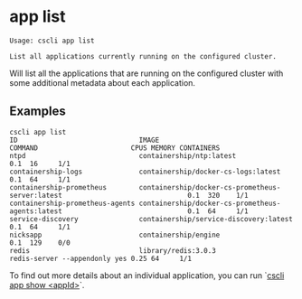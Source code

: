 # app list

```
Usage: cscli app list

List all applications currently running on the configured cluster.
```

Will list all the applications that are running on the configured cluster with some additional metadata about each application.

## Examples

```
cscli app list
ID                              IMAGE                                            COMMAND                       CPUS MEMORY CONTAINERS
ntpd                            containership/ntp:latest                                                       0.1  16     1/1
containership-logs              containership/docker-cs-logs:latest                                            0.1  64     1/1
containership-prometheus        containership/docker-cs-prometheus-server:latest                               0.1  320    1/1
containership-prometheus-agents containership/docker-cs-prometheus-agents:latest                               0.1  64     1/1
service-discovery               containership/service-discovery:latest                                         0.1  64     1/1
nicksapp                        containership/engine                                                           0.1  129    0/0
redis                           library/redis:3.0.3                              redis-server --appendonly yes 0.25 64     1/1
```

To find out more details about an individual application, you can run \`[cscli app show &lt;appId&gt;](/client/app-show.md)\`.

## 



